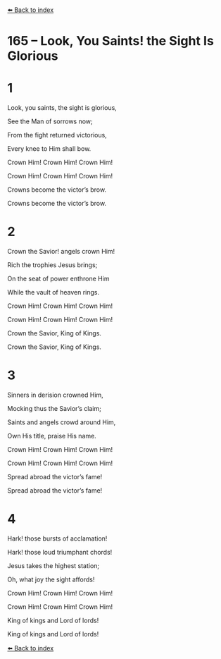 [⬅️ Back to index](../README.md)

# 165 – Look, You Saints! the Sight Is Glorious





# 1

Look, you saints, the sight is glorious,

See the Man of sorrows now;

From the fight returned victorious,

Every knee to Him shall bow.

Crown Him! Crown Him! Crown Him!

Crown Him! Crown Him! Crown Him!

Crowns become the victor’s brow.

Crowns become the victor’s brow.



# 2

Crown the Savior! angels crown Him!

Rich the trophies Jesus brings;

On the seat of power enthrone Him

While the vault of heaven rings.

Crown Him! Crown Him! Crown Him!

Crown Him! Crown Him! Crown Him!

Crown the Savior, King of Kings.

Crown the Savior, King of Kings.



# 3

Sinners in derision crowned Him,

Mocking thus the Savior’s claim;

Saints and angels crowd around Him,

Own His title, praise His name.

Crown Him! Crown Him! Crown Him!

Crown Him! Crown Him! Crown Him!

Spread abroad the victor’s fame!

Spread abroad the victor’s fame!



# 4

Hark! those bursts of acclamation!

Hark! those loud triumphant chords!

Jesus takes the highest station;

Oh, what joy the sight affords!

Crown Him! Crown Him! Crown Him!

Crown Him! Crown Him! Crown Him!

King of kings and Lord of lords!

King of kings and Lord of lords!

[⬅️ Back to index](../README.md)

